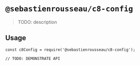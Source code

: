 # `@sebastienrousseau/c8-config`

> TODO: description

## Usage

```
const c8Config = require('@sebastienrousseau/c8-config');

// TODO: DEMONSTRATE API
```
